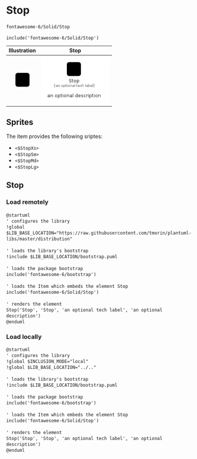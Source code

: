 # Stop


```text
fontawesome-6/Solid/Stop
```

```text
include('fontawesome-6/Solid/Stop')
```



| Illustration | Stop |
| :---: | :---: |
| ![illustration for Illustration](../../fontawesome-6/Solid/Stop.png) | ![illustration for Stop](../../fontawesome-6/Solid/Stop.Local.png) |



## Sprites
The item provides the following sriptes:

- `<$StopXs>`
- `<$StopSm>`
- `<$StopMd>`
- `<$StopLg>`





## Stop

### Load remotely
```plantuml
@startuml
' configures the library
!global $LIB_BASE_LOCATION="https://raw.githubusercontent.com/tmorin/plantuml-libs/master/distribution"

' loads the library's bootstrap
!include $LIB_BASE_LOCATION/bootstrap.puml

' loads the package bootstrap
include('fontawesome-6/bootstrap')

' loads the Item which embeds the element Stop
include('fontawesome-6/Solid/Stop')

' renders the element
Stop('Stop', 'Stop', 'an optional tech label', 'an optional description')
@enduml
```

### Load locally
```plantuml
@startuml
' configures the library
!global $INCLUSION_MODE="local"
!global $LIB_BASE_LOCATION="../.."

' loads the library's bootstrap
!include $LIB_BASE_LOCATION/bootstrap.puml

' loads the package bootstrap
include('fontawesome-6/bootstrap')

' loads the Item which embeds the element Stop
include('fontawesome-6/Solid/Stop')

' renders the element
Stop('Stop', 'Stop', 'an optional tech label', 'an optional description')
@enduml
```

